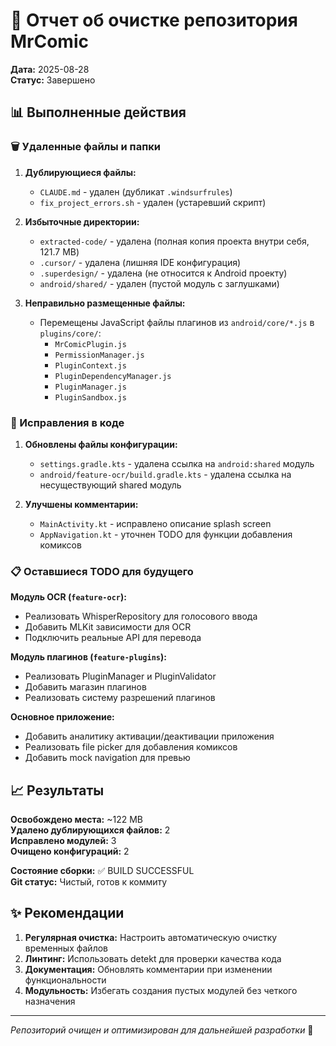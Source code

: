 # 🧹 Отчет об очистке репозитория MrComic

**Дата:** 2025-08-28  
**Статус:** Завершено  

## 📊 Выполненные действия

### 🗑️ Удаленные файлы и папки

1. **Дублирующиеся файлы:**
   - `CLAUDE.md` - удален (дубликат `.windsurfrules`)
   - `fix_project_errors.sh` - удален (устаревший скрипт)

2. **Избыточные директории:**
   - `extracted-code/` - удалена (полная копия проекта внутри себя, 121.7 MB)
   - `.cursor/` - удалена (лишняя IDE конфигурация)
   - `.superdesign/` - удалена (не относится к Android проекту)
   - `android/shared/` - удален (пустой модуль с заглушками)

3. **Неправильно размещенные файлы:**
   - Перемещены JavaScript файлы плагинов из `android/core/*.js` в `plugins/core/`:
     - `MrComicPlugin.js`
     - `PermissionManager.js`  
     - `PluginContext.js`
     - `PluginDependencyManager.js`
     - `PluginManager.js`
     - `PluginSandbox.js`

### 🔧 Исправления в коде

1. **Обновлены файлы конфигурации:**
   - `settings.gradle.kts` - удалена ссылка на `android:shared` модуль
   - `android/feature-ocr/build.gradle.kts` - удалена ссылка на несуществующий shared модуль

2. **Улучшены комментарии:**
   - `MainActivity.kt` - исправлено описание splash screen
   - `AppNavigation.kt` - уточнен TODO для функции добавления комиксов

### 📋 Оставшиеся TODO для будущего

**Модуль OCR (`feature-ocr`):**
- Реализовать WhisperRepository для голосового ввода
- Добавить MLKit зависимости для OCR
- Подключить реальные API для перевода

**Модуль плагинов (`feature-plugins`):**
- Реализовать PluginManager и PluginValidator
- Добавить магазин плагинов
- Реализовать систему разрешений плагинов

**Основное приложение:**
- Добавить аналитику активации/деактивации приложения
- Реализовать file picker для добавления комиксов
- Добавить mock navigation для превью

## 📈 Результаты

**Освобождено места:** ~122 MB  
**Удалено дублирующихся файлов:** 2  
**Исправлено модулей:** 3  
**Очищено конфигураций:** 2  

**Состояние сборки:** ✅ BUILD SUCCESSFUL  
**Git статус:** Чистый, готов к коммиту

## ✨ Рекомендации

1. **Регулярная очистка:** Настроить автоматическую очистку временных файлов
2. **Линтинг:** Использовать detekt для проверки качества кода  
3. **Документация:** Обновлять комментарии при изменении функциональности
4. **Модульность:** Избегать создания пустых модулей без четкого назначения

---
*Репозиторий очищен и оптимизирован для дальнейшей разработки* 🚀